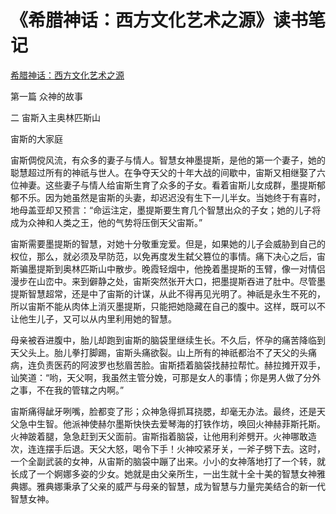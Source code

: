 # 《希腊神话：西方文化艺术之源》读书笔记
[希腊神话：西方文化艺术之源](https://book.douban.com/subject/5328317/)

第一篇 众神的故事

二 宙斯入主奥林匹斯山

宙斯的大家庭

宙斯倜傥风流，有众多的妻子与情人。智慧女神墨提斯，是他的第一个妻子，她的聪慧超过所有的神祇与世人。在争夺天父的十年大战的间歇中，宙斯又相继娶了六位神妻。这些妻子与情人给宙斯生育了众多的子女。看着宙斯儿女成群，墨提斯郁郁不乐。因为她虽然是宙斯的头妻，却迟迟没有生下一儿半女。当她终于有喜时，地母盖亚却又预言：“命运注定，墨提斯要生育几个智慧出众的子女；她的儿子将成为众神和人类之王，他的气势将压倒天父宙斯。”

宙斯需要墨提斯的智慧，对她十分敬重宠爱。但是，如果她的儿子会威胁到自己的权位，那么，就必须及早防范，以免再度发生弑父篡位的事情。痛下决心之后，宙斯骗墨提斯到奥林匹斯山中散步。晚霞轻烟中，他挽着墨提斯的玉臂，像一对情侣漫步在山峦中。来到僻静之处，宙斯突然张开大口，把墨提斯吞进了肚中。尽管墨提斯智慧超常，还是中了宙斯的计谋，从此不得再见光明了。神祇是永生不死的，所以宙斯不能从肉体上消灭墨提斯，只能把她隐藏在自己的腹中。这样，既可以不让他生儿子，又可以从内里利用她的智慧。

母亲被吞进腹中，胎儿却跑到宙斯的脑袋里继续生长。不久后，怀孕的痛苦降临到天父头上。胎儿拳打脚踢，宙斯头痛欲裂。山上所有的神祇都治不了天父的头痛病，连负责医药的阿波罗也愁眉苦脸。宙斯捂着脑袋找赫拉帮忙。赫拉摊开双手，讪笑道：“哟，天父啊，我虽然主管分娩，可那是女人的事情；你是男人做了分外之事，不在我的管辖之内啊。”

宙斯痛得龇牙咧嘴，脸都变了形；众神急得抓耳挠腮，却毫无办法。最终，还是天父急中生智。他派神使赫尔墨斯快快去爱琴海的打铁作坊，唤回火神赫菲斯托斯。火神跛着腿，急急赶到天父面前。宙斯指着脑袋，让他用利斧劈开。火神哪敢造次，连连摆手后退。天父大怒，喝令下手！火神咬紧牙关，一斧子劈下去。这时，一个全副武装的女神，从宙斯的脑袋中蹦了出来。小小的女神落地打了一个转，就长成了一个婀娜多姿的少女。她就是由父亲所生，一出生就十全十美的智慧女神雅典娜。雅典娜秉承了父亲的威严与母亲的智慧，成为智慧与力量完美结合的新一代智慧女神。